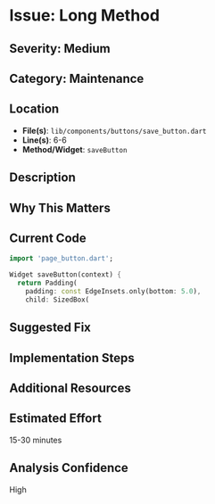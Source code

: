 # Issue: Long Method

## Severity: Medium

## Category: Maintenance

## Location
- **File(s)**: `lib/components/buttons/save_button.dart`
- **Line(s)**: 6-6
- **Method/Widget**: `saveButton`

## Description


## Why This Matters


## Current Code
```dart
import 'page_button.dart';

Widget saveButton(context) { 
  return Padding(
    padding: const EdgeInsets.only(bottom: 5.0),
    child: SizedBox(
```

## Suggested Fix


## Implementation Steps


## Additional Resources


## Estimated Effort
15-30 minutes

## Analysis Confidence
High
